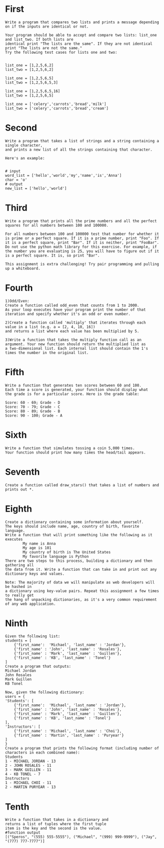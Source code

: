 # First 
    Write a program that compares two lists and prints a message depending on if the inputs are identical or not.

    Your program should be able to accept and compare two lists: list_one and list_two. If both lists are 
    identical print "The lists are the same". If they are not identical print "The lists are not the same." 
    Try the following test cases for lists one and two:


    list_one = [1,2,5,6,2]
    list_two = [1,2,5,6,2]

    list_one = [1,2,5,6,5]
    list_two = [1,2,5,6,5,3]

    list_one = [1,2,5,6,5,16]
    list_two = [1,2,5,6,5]

    list_one = ['celery','carrots','bread','milk']
    list_two = ['celery','carrots','bread','cream']

# Second 

    Write a program that takes a list of strings and a string containing a single character, 
    and prints a new list of all the strings containing that character.

    Here's an example:


    # input
    word_list = ['hello','world','my','name','is','Anna']
    char = 'o'
    # output
    new_list = ['hello','world']

# Third

    Write a program that prints all the prime numbers and all the perfect squares for all numbers between 100 and 100000.

    For all numbers between 100 and 100000 test that number for whether it is prime or a perfect square. If it is a prime number, print "Foo". If it is a perfect square, print "Bar". If it is neither, print "FooBar". Do not use the python math library for this exercise. For example, if the number you are evaluating is 25, you will have to figure out if it is a perfect square. It is, so print "Bar".

    This assignment is extra challenging! Try pair programming and pulling up a whiteboard.

# Fourth 

    1)Odd/Even:
    Create a function called odd_even that counts from 1 to 2000.   
    As your loop executes have your program print the number of that 
    iteration and specify whether it's an odd or even number.

    2)Create a function called 'multiply' that iterates through each 
    value in a list (e.g. a = [2, 4, 10, 16]) 
    and returns a list where each value has been multiplied by 5.

    3)Write a function that takes the multiply function call as an 
    argument. Your new function should return the multiplied list as
    a two-dimensional list. Each internal list should contain the 1's 
    times the number in the original list. 

# Fifth

    Write a function that generates ten scores between 60 and 100. 
    Each time a score is generated, your function should display what
    the grade is for a particular score. Here is the grade table:

    Score: 60 - 69; Grade - D
    Score: 70 - 79; Grade - C
    Score: 80 - 89; Grade - B
    Score: 90 - 100; Grade - A

# Sixth

    Write a function that simulates tossing a coin 5,000 times. 
    Your function should print how many times the head/tail appears.

# Seventh

    Create a function called draw_stars() that takes a list of numbers and prints out *.

# Eighth

    Create a dictionary containing some information about yourself.
    The keys should include name, age, country of birth, favorite language.
    Write a function that will print something like the following as it executes
            My name is Anna
            My age is 101
            My country of birth is The United States
            My favorite language is Python
    There are two steps to this process, building a dictionary and then gathering all
    the data from it. Write a function that can take in and print out any dictionary keys and values.

    Note: The majority of data we will manipulate as web developers will be hashed in
    a dictionary using key-value pairs. Repeat this assignment a few times to really get
    the hang of unpacking dictionaries, as it's a very common requirement of any web application.

# Ninth 

    Given the following list:
    students = [
        {'first_name':  'Michael', 'last_name' : 'Jordan'},
        {'first_name' : 'John', 'last_name' : 'Rosales'},
        {'first_name' : 'Mark', 'last_name' : 'Guillen'},
        {'first_name' : 'KB', 'last_name' : 'Tonel'}
    ]
    Create a program that outputs:
    Michael Jordan
    John Rosales
    Mark Guillen
    KB Tonel

    Now, given the following dictionary:
    users = {
    'Students': [
        {'first_name':  'Michael', 'last_name' : 'Jordan'},
        {'first_name' : 'John', 'last_name' : 'Rosales'},
        {'first_name' : 'Mark', 'last_name' : 'Guillen'},
        {'first_name' : 'KB', 'last_name' : 'Tonel'}
    ],
    'Instructors': [
        {'first_name' : 'Michael', 'last_name' : 'Choi'},
        {'first_name' : 'Martin', 'last_name' : 'Puryear'}
    ]
    }
    Create a program that prints the following format (including number of characters in each combined name):
    Students
    1 - MICHAEL JORDAN - 13
    2 - JOHN ROSALES - 11
    3 - MARK GUILLEN - 11
    4 - KB TONEL - 7
    Instructors
    1 - MICHAEL CHOI - 11
    2 - MARTIN PURYEAR - 13

# Tenth 

    Write a function that takes in a dictionary and 
    returns a list of tuples where the first tuple
    item is the key and the second is the value.
    #function output
    [("Speros", "(555) 555-5555"), ("Michael", "(999) 999-9999"), ("Jay", "(777) 777-7777")]


